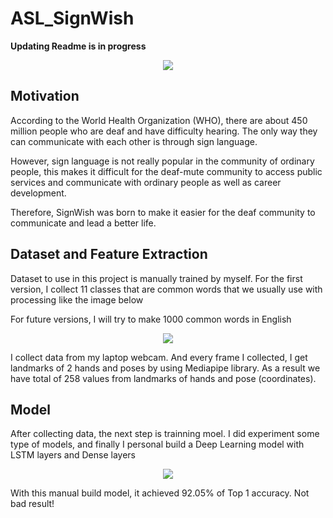 # ASL_SignWish 
**Updating Readme is in progress**

<p align="center">
  <img src="https://user-images.githubusercontent.com/87942072/138586745-50618668-598b-425b-9348-8d2819c86692.png" />
</p>


## Motivation
According to the World Health Organization (WHO), there are about 450 million people who are deaf and have difficulty hearing. The only way they can communicate with each other is through sign language.

However, sign language is not really popular in the community of ordinary people, this makes it difficult for the deaf-mute community to access public services and communicate with ordinary people as well as career development.

Therefore, SignWish was born to make it easier for the deaf community to communicate and lead a better life.

## Dataset and Feature Extraction

Dataset to use in this project is manually trained by myself. For the first version, I collect 11 classes that are common words that we usually use with processing like the image below

For future versions, I will try to make 1000 common words in English

<p align="center">
  <img src="https://user-images.githubusercontent.com/87942072/138586643-b8d67cb1-fe5c-42d2-a5ab-5d14d7af8578.png" />
</p>

I collect data from my laptop webcam. And every frame I collected, I get landmarks of 2 hands and poses by using Mediapipe library. As a result we have total of 258 values from landmarks of hands and pose (coordinates).

## Model

After collecting data, the next step is trainning moel. I did experiment some type of models, and finally I personal build a Deep Learning model with LSTM layers and Dense layers

<p align="center">
  <img src="https://user-images.githubusercontent.com/87942072/139185931-94500e97-c92a-48b8-8ecb-ecc6afed7d51.png" />
</p>

With this manual build model, it achieved 92.05% of Top 1 accuracy. Not bad result!

